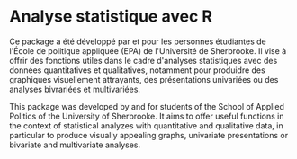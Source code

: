 # Analyse statistique avec R

Ce package a été développé par et pour les personnes étudiantes de l'École de politique appliquée (EPA) de l'Université de Sherbrooke. Il vise à offrir des fonctions utiles dans le cadre d'analyses statistiques avec des données quantitatives et qualitatives, notamment pour produidre des graphiques visuellement attrayants, des présentations univariées ou des analyses bivrariées et multivariées.

This package was developed by and for students of the School of Applied Politics of the University of Sherbrooke. It aims to offer useful functions in the context of statistical analyzes with quantitative and qualitative data, in particular to produce visually appealing graphs, univariate presentations or bivariate and multivariate analyses.